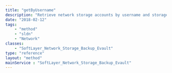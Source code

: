 ```yaml
---
title: "getByUsername"
description: "Retrieve network storage accounts by username and storage account type. Use this method if you wish to retrieve a storage record by username rather than by id. The ''type'' parameter must correspond to one of the available ''nasType'' values in the SoftLayer_Network_Storage data type. "
date: "2018-02-12"
tags:
    - "method"
    - "sldn"
    - "Network"
classes:
    - "SoftLayer_Network_Storage_Backup_Evault"
type: "reference"
layout: "method"
mainService : "SoftLayer_Network_Storage_Backup_Evault"
---
```

